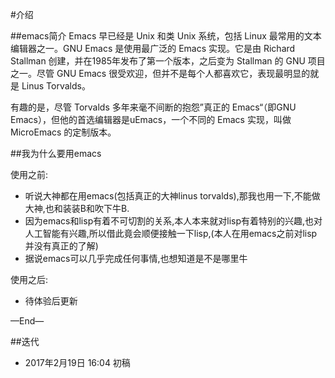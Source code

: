 #介绍

##emacs简介
Emacs 早已经是 Unix 和类 Unix 系统，包括 Linux 最常用的文本编辑器之一。GNU Emacs 是使用最广泛的 Emacs 实现。它是由 Richard Stallman 创建，并在1985年发布了第一个版本，之后变为 Stallman 的 GNU 项目之一。尽管 GNU Emacs 很受欢迎，但并不是每个人都喜欢它，表现最明显的就是 Linus Torvalds。

有趣的是，尽管 Torvalds 多年来毫不间断的抱怨”真正的 Emacs“（即GNU Emacs），但他的首选编辑器是uEmacs，一个不同的 Emacs 实现，叫做 MicroEmacs 的定制版本。





##我为什么要用emacs

使用之前:

- 听说大神都在用emacs(包括真正的大神linus torvalds),那我也用一下,不能做大神,也和装装B和吹下牛B.
- 因为emacs和lisp有着不可切割的关系,本人本来就对lisp有着特别的兴趣,也对人工智能有兴趣,所以借此竟会顺便接触一下lisp,(本人在用emacs之前对lisp并没有真正的了解)
- 据说emacs可以几乎完成任何事情,也想知道是不是哪里牛

使用之后:

- 待体验后更新


—End—

##迭代


* 2017年2月19日 16:04 初稿



